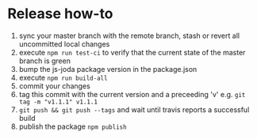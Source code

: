Release how-to
==============

1) sync your master branch with the remote branch, stash or revert all uncommitted local changes
2) execute `npm run test-ci` to verify that the current state of the master branch is green
3) bump the js-joda package version in the package.json
4) execute `npm run build-all`
5) commit your changes
6) tag this commit with the current version and a preceeding 'v' e.g. `git tag -m "v1.1.1" v1.1.1`
7) `git push && git push --tags` and wait until travis reports a successful build 
8) publish the package `npm publish`